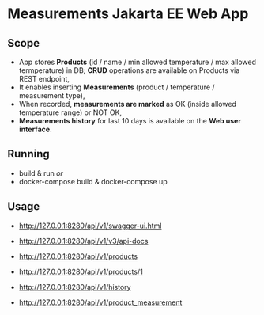 # Measurements Jakarta EE Web App

## Scope
- App stores **Products** (id / name / min allowed temperature / max allowed termperature) in DB;
  **CRUD** operations are available on Products via REST endpoint,
- It enables inserting **Measurements** (product / temperature / measurement type),
- When recorded, **measurements are marked** as OK (inside allowed temperature range) or NOT OK,
- **Measurements history** for last 10 days is available on the **Web user interface**.

## Running
- build & run *or*
- docker-compose build & docker-compose up

## Usage
- http://127.0.0.1:8280/api/v1/swagger-ui.html
- http://127.0.0.1:8280/api/v1/v3/api-docs

- http://127.0.0.1:8280/api/v1/products
- http://127.0.0.1:8280/api/v1/products/1
- http://127.0.0.1:8280/api/v1/history
- http://127.0.0.1:8280/api/v1/product_measurement

